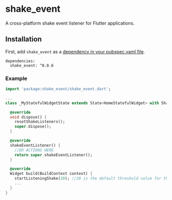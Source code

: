# shake_event

A cross-platform shake event listener for Flutter applications.

## Installation

First, add `shake_event` as a [dependency in your pubspec.yaml file](https://flutter.io/platform-plugins/).
```
dependencies:
  shake_event: ^0.0.6
```

### Example
``` dart
import 'package:shake_event/shake_event.dart';

...
class _MyStatefulWidgetState extends State<HomeStatefulWidget> with ShakeHandler {

  @override
  void dispose() {
    resetShakeListeners();
    super.dispose();
  }

  @override
  shakeEventListener() {
    //DO ACTIONS HERE
    return super.shakeEventListener();
  }

  @override
  Widget build(BuildContext context) {
    startListeningShake(20); //20 is the default threshold value for the shake event
    ...
  }
}
```
